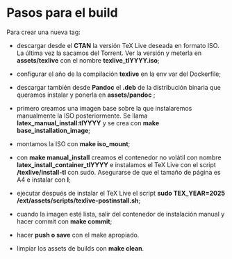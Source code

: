 # Pasos para el build

Para crear una nueva tag:

- descargar desde el **CTAN** la versión TeX Live deseada en
  formato ISO. La última vez la sacamos del Torrent. Ver la
  versión y meterla en **assets/texlive** con el nombre
  **texlive_tlYYYY.iso**;

- configurar el año de la compilación **texlive** en la env var
  del Dockerfile;

- descargar también desde **Pandoc** el **.deb** de la
  distribución binaria que queramos instalar y ponerla en
  **assets/pandoc** ;

- primero creamos una imagen base sobre la que instalaremos
  manualmente la ISO posteriormente. Se llama
  **latex_manual_install:tlYYYY** y se crea con **make
  base_installation_image**;

- montamos la ISO con **make iso_mount**;

- con **make manual_install** creamos el contenedor no volátil
  con nombre **latex_install_container_tlYYYY** e instalamos el
  TeX Live con el script **/texlive/install-tl** con sudo.
  Asegurarse de que el tamaño de página es A4 e instalar con
  **I**;

- ejecutar después de instalar el TeX Live el script
  **sudo TEX_YEAR=2025 /ext/assets/scripts/texlive-postinstall.sh**;

- cuando la imagen esté lista, salir del contenedor de
  instalación manual y hacer commit con **make commit**;

- hacer **push o save** con el make apropiado.

- limpiar los assets de builds con **make clean**.
